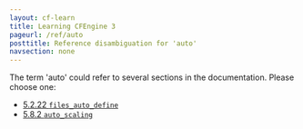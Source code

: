 ```yaml
---
layout: cf-learn
title: Learning CFEngine 3
pageurl: /ref/auto
posttitle: Reference disambiguation for 'auto'
navsection: none
---
```


The term 'auto' could refer to several sections in the documentation. Please choose one:

- [5.2.22 <code>files_auto_define</code>](https://cfengine.com/manuals/cf3-reference#files_auto_define-in-agent)
- [5.8.2 <code>auto_scaling</code>](https://cfengine.com/manuals/cf3-reference#auto_scaling-in-reporter)
